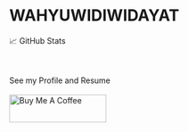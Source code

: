 # WAHYUWIDIWIDAYAT
📈 GitHub Stats
<br/>

<br/>

<br/>
See my Profile and Resume
<br/><br/>
<a href="http://wahyuwidi.me" target="_blank"><img src="https://storage.googleapis.com/futurego-29b1b.appspot.com/toppng.com-blue-click-here-button-click-here-button-1990x841.png" alt="Buy Me A Coffee" height="50" width="174"></a>
